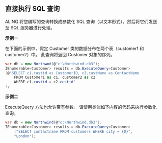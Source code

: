 ## 直接执行 SQL 查询

ALINQ 将您编写的查询转换成参数化 SQL 查询（以文本形式），然后将它们发送至 SQL 服务器进行处理。

**示例一**

在下面的示例中，假定 Customer 类的数据分布在两个表（customer1 和 customer2）中。  此查询将返回 Customer 对象的序列。  

```cs
var db = new Northwnd(@"c:\Northwind.db3");
IEnumerable<Customer> results = db.ExecuteQuery<Customer>
(@"SELECT c1.custid as CustomerID, c2.custName as ContactName
    FROM Customer1 as c1, customer2 as c2
    WHERE c1.custid = c2.custid"
);
```

**示例二**

ExecuteQuery 方法也允许带有参数。  请使用类似如下内容的代码来执行参数化查询。  

```cs
var db = new Northwind(@"c:\Northwind.db3");
IEnumerable<Customer> results = db.ExecuteQuery<Customer>
    ("SELECT contactname FROM customers WHERE city = {0}",
    "London");
```